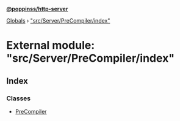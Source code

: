 **[@poppinss/http-server](../README.md)**

[Globals](../README.md) › ["src/Server/PreCompiler/index"](_src_server_precompiler_index_.md)

# External module: "src/Server/PreCompiler/index"

## Index

### Classes

* [PreCompiler](../classes/_src_server_precompiler_index_.precompiler.md)